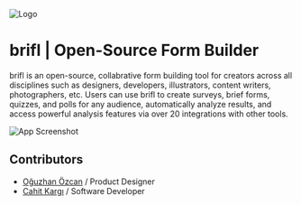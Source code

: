 ![Logo](https://idesignuix.com/img/neu/brifl/brifl_logo.svg)


# brifl | Open-Source Form Builder

brifl is an open-source, collabrative form building tool for creators across all disciplines such as designers, developers, illustrators, content writers, photographers, etc. Users can use brifl to create surveys, brief forms, quizzes, and polls for any audience, automatically analyze results, and access powerful analysis features via over 20 integrations with other tools.

![App Screenshot](https://idesignuix.com/img/neu/brifl/builder.Color%20_Palette.png)


## Contributors

- [Oğuzhan Özcan](https://github.com/ouzozcn) / Product Designer
- [Cahit Kargı](https://github.com/cahitkargi) / Software Developer

